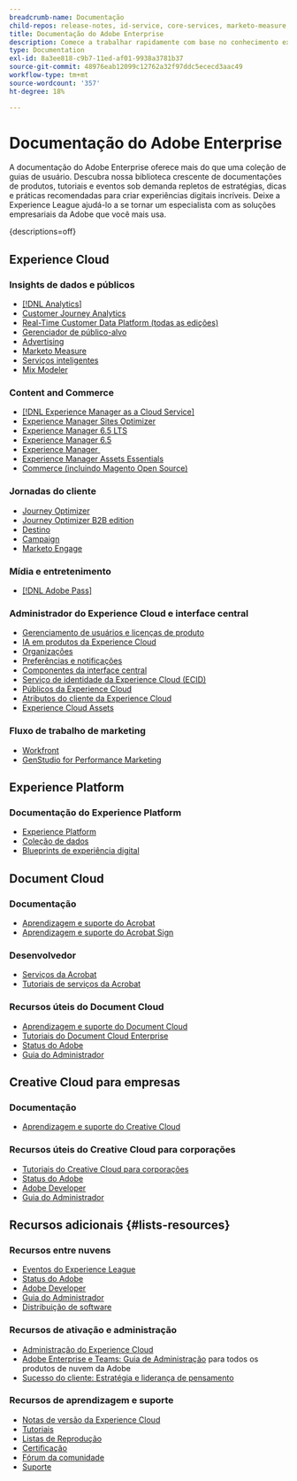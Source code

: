 ```yaml
---
breadcrumb-name: Documentação
child-repos: release-notes, id-service, core-services, marketo-measure, deliverability-learn, dynamic-media-developer-resources, dynamic-media-classic, journeys
title: Documentação do Adobe Enterprise
description: Comece a trabalhar rapidamente com base no conhecimento existente e torne-se um especialista com seu software Adobe, lendo a Documentação da Adobe Enterprise. Acesse os nossos guias, tutoriais, listas de reprodução e notas de versão para soluções corporativas da Adobe na Experience Cloud, Experience Platform, Document Cloud e Creative Cloud para corporações.
type: Documentation
exl-id: 8a3ee818-c9b7-11ed-af01-9938a3781b37
source-git-commit: 48976eab12099c12762a32f97ddc5ececd3aac49
workflow-type: tm+mt
source-wordcount: '357'
ht-degree: 18%

---
```



# Documentação do Adobe Enterprise

A documentação do Adobe Enterprise oferece mais do que uma coleção de guias de usuário. Descubra nossa biblioteca crescente de documentações de produtos, tutoriais e eventos sob demanda repletos de estratégias, dicas e práticas recomendadas para criar experiências digitais incríveis. Deixe a Experience League ajudá-lo a se tornar um especialista com as soluções empresariais da Adobe que você mais usa.

{descriptions=off}

## Experience Cloud

### Insights de dados e públicos

+ [[!DNL Analytics]](analytics.md)
+ [Customer Journey Analytics](customer-journey-analytics.md)
+ [Real-Time Customer Data Platform (todas as edições)](real-time-customer-data-platform.md)
+ [Gerenciador de público-alvo](audience-manager.md)
+ [Advertising](advertising.md)
+ [Marketo Measure](marketo-measure.md)
+ [Serviços inteligentes](intelligent-services.md)
+ [Mix Modeler](mix-modeler.md)

### Content and Commerce

+ [[!DNL Experience Manager as a Cloud Service]](experience-manager-cloud-service.md)
+ [Experience Manager Sites Optimizer](https://experienceleague.adobe.com/pt-br/docs/experience-manager-sites-optimizer/content/home)
+ [Experience Manager 6.5 LTS](experience-manager-65-lts.md)
+ [Experience Manager 6.5](experience-manager-65.md)
+ [Experience Manager &#x200B;](experience-manager-release-information#/help/using/aem-previous-versions.md)
+ [Experience Manager Assets Essentials](experience-manager-assets-essentials#help)
+ [Commerce (incluindo Magento Open Source)](commerce.md)

### Jornadas do cliente

+ [Journey Optimizer](journey-optimizer.md)
+ [Journey Optimizer B2B edition](journey-optimizer-b2b.md)
+ [Destino](target.md)
+ [Campaign](campaign.md)
+ [Marketo Engage](marketo-engage.md)

### Mídia e entretenimento

+ [[!DNL Adobe Pass]](pass.md)

### Administrador do Experience Cloud e interface central

+ [Gerenciamento de usuários e licenças de produto](core-services#/help/interface/administration/admin-console.md)
+ [IA em produtos da Experience Cloud](core-services#/help/interface/features/generative-ai.md)
+ [Organizações](core-services#/help/interface/administration/organizations.md)
+ [Preferências e notificações](core-services#/help/interface/features/account-preferences.md)
+ [Componentes da interface central](core-services#interface)
+ [Serviço de identidade da Experience Cloud (ECID)](id-service#using)
+ [Públicos da Experience Cloud](core-services#/help/interface/services/audiences/overview.md)
+ [Atributos do cliente da Experience Cloud](core-services#/help/interface/services/customer-attributes/attributes.md)
+ [Experience Cloud Assets](core-services#/help/interface/services/assets/experience-cloud-assets.md)

### Fluxo de trabalho de marketing

+ [Workfront](workfront.md)
+ [GenStudio for Performance Marketing](genstudio-for-performance-marketing.md)

<!--
+ [Workfront Tutorials](workfront-learn#tutorials-workfront)
-->

## Experience Platform

### Documentação do Experience Platform

+ [Experience Platform](experience-platform.md)
+ [Coleção de dados](data-collection.md)
+ [Blueprints de experiência digital](blueprints-learn#architecture)

## Document Cloud

### Documentação

+ [Aprendizagem e suporte do Acrobat](https://helpx.adobe.com/br/support/acrobat.html)
+ [Aprendizagem e suporte do Acrobat Sign](https://helpx.adobe.com/br/support/sign.html)

### Desenvolvedor

+ [Serviços da Acrobat](https://developer.adobe.com/document-services/docs/overview/)
+ [Tutoriais de serviços da Acrobat](acrobat-services-learn#tutorials)

### Recursos úteis do Document Cloud

+ [Aprendizagem e suporte do Document Cloud](https://helpx.adobe.com/br/support/document-cloud.html)
+ [Tutoriais do Document Cloud Enterprise](https://experienceleague.adobe.com/docs/home-tutorials.html?lang=pt-BR#document-cloud-tutorials)
+ [Status do Adobe](https://status.adobe.com/)
+ [Guia do Administrador](https://helpx.adobe.com/br/enterprise/admin-guide.html)

## Creative Cloud para empresas

### Documentação

+ [Aprendizagem e suporte do Creative Cloud](https://helpx.adobe.com/br/support/creative-cloud.html)

### Recursos úteis do Creative Cloud para corporações

+ [Tutoriais do Creative Cloud para corporações](creative-cloud-enterprise-learn#cce-learning-hub)
+ [Status do Adobe](https://status.adobe.com/)
+ [Adobe Developer](https://developer.adobe.com/)
+ [Guia do Administrador](https://helpx.adobe.com/br/enterprise/admin-guide.html)

## Recursos adicionais {#lists-resources}

### Recursos entre nuvens

+ [Eventos do Experience League](https://experienceleague.adobe.com/docs/release-notes/experience-cloud/current.html?lang=pt-BR#events)
+ [Status do Adobe](https://status.adobe.com/)
+ [Adobe Developer](https://developer.adobe.com/)
+ [Guia do Administrador](https://helpx.adobe.com/br/enterprise/admin-guide.html)
+ [Distribuição de software](experience-cloud#software-distribution)

### Recursos de ativação e administração

+ [Administração do Experience Cloud](core-services#/help/interface/administration/admin-tool-experience-cloud.md)
+ [Adobe Enterprise e Teams: Guia de Administração](https://helpx.adobe.com/br/enterprise/managing/user-guide.html) para todos os produtos de nuvem da Adobe
+ [Sucesso do cliente: Estratégia e liderança de pensamento](customer-success#customer-success)

### Recursos de aprendizagem e suporte

+ [Notas de versão da Experience Cloud](release-notes#experience-cloud)
+ [Tutoriais](home-tutorials.md)
+ [Listas de Reprodução](https://experienceleague.adobe.com/pt-br/playlists)
+ [Certificação](certification#program)
+ [Fórum da comunidade](https://experienceleaguecommunities.adobe.com)
+ [Suporte](https://experienceleague.adobe.com/pt-br?support-solution=General&support-tab=home#support)

<!--
+ [Events](events.md)
-->
